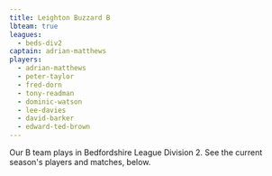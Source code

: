 ```yaml
---
title: Leighton Buzzard B
lbteam: true
leagues:
  - beds-div2
captain: adrian-matthews
players:
  - adrian-matthews
  - peter-taylor
  - fred-dorn
  - tony-readman
  - dominic-watson
  - lee-davies
  - david-barker
  - edward-ted-brown
---
```

Our B team plays in Bedfordshire League Division 2. See the current season's players and matches, below.